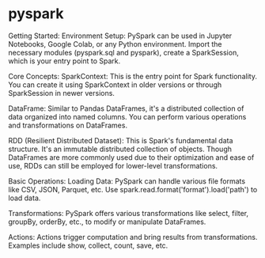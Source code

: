 # pyspark
Getting Started:
Environment Setup: PySpark can be used in Jupyter Notebooks, Google Colab, or any Python environment. Import the necessary modules (pyspark.sql and pyspark), create a SparkSession, which is your entry point to Spark.

Core Concepts:
SparkContext: This is the entry point for Spark functionality. You can create it using SparkContext in older versions or through SparkSession in newer versions.

DataFrame: Similar to Pandas DataFrames, it's a distributed collection of data organized into named columns. You can perform various operations and transformations on DataFrames.

RDD (Resilient Distributed Dataset): This is Spark's fundamental data structure. It's an immutable distributed collection of objects. Though DataFrames are more commonly used due to their optimization and ease of use, RDDs can still be employed for lower-level transformations.

Basic Operations:
Loading Data: PySpark can handle various file formats like CSV, JSON, Parquet, etc. Use spark.read.format('format').load('path') to load data.

Transformations: PySpark offers various transformations like select, filter, groupBy, orderBy, etc., to modify or manipulate DataFrames.

Actions: Actions trigger computation and bring results from transformations. Examples include show, collect, count, save, etc.
